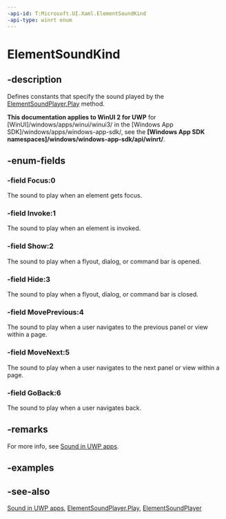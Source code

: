 ```yaml
---
-api-id: T:Microsoft.UI.Xaml.ElementSoundKind
-api-type: winrt enum
---
```


<!-- Enumeration syntax
public enum Windows.UI.Xaml.ElementSoundKind : int
-->

# ElementSoundKind

## -description
Defines constants that specify the sound played by the [ElementSoundPlayer.Play](elementsoundplayer_play_1734581726.md) method.

**This documentation applies to WinUI 2 for UWP** for [WinUI]/windows/apps/winui/winui3/ in the [Windows App SDK]/windows/apps/windows-app-sdk/, see the **[Windows App SDK namespaces]/windows/windows-app-sdk/api/winrt/**.

## -enum-fields
### -field Focus:0
The sound to play when an element gets focus.

### -field Invoke:1
The sound to play when an element is invoked.

### -field Show:2
The sound to play when a flyout, dialog, or command bar is opened.

### -field Hide:3
The sound to play when a flyout, dialog, or command bar is closed.

### -field MovePrevious:4
The sound to play when a user navigates to the previous panel or view within a page.

### -field MoveNext:5
The sound to play when a user navigates to the next panel or view within a page.

### -field GoBack:6
The sound to play when a user navigates back.


## -remarks
For more info, see [Sound in UWP apps](/windows/uwp/style/sound).

## -examples

## -see-also
[Sound in UWP apps](/windows/uwp/style/sound), [ElementSoundPlayer.Play](elementsoundplayer_play_1734581726.md), [ElementSoundPlayer](elementsoundplayer.md)
